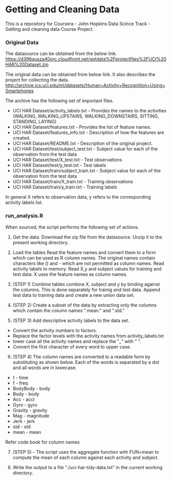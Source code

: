 Getting and Cleaning Data
=========================

This is a repository for Coursera - John Hopkins Data Scince Track - Getting and cleaning data Course Project.

### Original Data
The datasource can be obtained from the below link.
https://d396qusza40orc.cloudfront.net/getdata%2Fprojectfiles%2FUCI%20HAR%20Dataset.zip 

The original data can be obtained from below link. It also describes the project for collecting the data.
http://archive.ics.uci.edu/ml/datasets/Human+Activity+Recognition+Using+Smartphones

The archive has the following set of important files.

* UCI HAR Dataset/activity_labels.txt   -   Provides the names to the activities (WALKING, WALKING_UPSTAIRS, WALKING_DOWNSTAIRS, SITTING, STANDING, LAYING)
* UCI HAR Dataset/features.txt          -   Provides the list of feature names.
* UCI HAR Dataset/features_info.txt     -   Description of how the features are created.
* UCI HAR Dataset/README.txt            -   Description of the original project.
* UCI HAR Dataset/test/subject_test.txt -   Subject value for each of the observation from the test data
* UCI HAR Dataset/test/X_test.txt       -   Test observations
* UCI HAR Dataset/test/y_test.txt       -   Test labels
* UCI HAR Dataset/train/subject_train.txt   - Subject value for each of the observation from the test data
* UCI HAR Dataset/train/X_train.txt     -   Training observations
* UCI HAR Dataset/train/y_train.txt     -   Training labels


In general X refers to observation data, y refers to the corresponding activity labels list.

### run_analysis.R
When sourced, the script performs the following set of actions.

1. Get the data.
  Download the zip file from the datasource.
  Unzip it to the present working directory.

2. Load the tables
  Read the feature names and convert them to a form which can be used as R column names. The original names contain characters like () and - which are not permitted as column names.
  Read activity labels to memory.
  Read X,y and subject values for training and test data. X uses the feature names as column names.

3. (STEP 1) Combine tables
  combine X, subject and y by binding against the columns. This is done separately for trainig and test data.
  Append test data to training data and create a new union data set.

4. (STEP 2) Create a subset of the data by extracting only the columns which contain the column names ".mean." and ".std."
5. (STEP 3) Add descriptive activity labels to the data set.
* Convert the activity numbers to factors.
* Replace the factor levels with the activity names from activity_labels.txt
* lower case all the activity names and replace the "_" with " ".
* Convert the first character of every word to upper case.

6. (STEP 4) The column names are converted to a readable form by substituting as shown below. Each of the words is separated by a dot and all words are in lowecase.

* t - time
* f - freq
* BodyBody - body
* Body - body
* Acc - accl
* Gyro - gyro
* Gravity - gravity
* Mag - magnitude
* Jerk - jerk
* std - std
* mean - mean

Refer code book for column names

7. (STEP 5) - The script uses the aggregate function with FUN=mean to compute the mean of each column against each activity and subject.

8. Write the output to a file "./uci-har-tidy-data.txt" in the current working directory.

